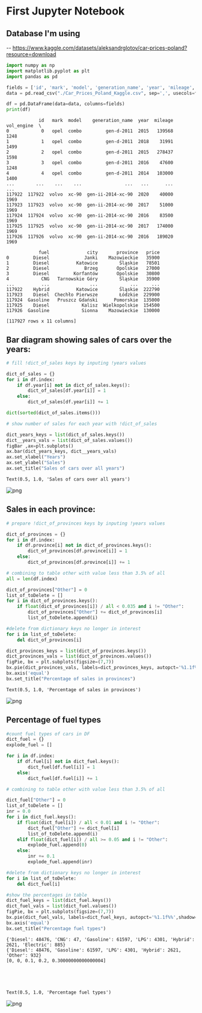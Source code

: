 # First Jupyter Notebook

## Database I'm using

-- https://www.kaggle.com/datasets/aleksandrglotov/car-prices-poland?resource=download


```python
import numpy as np
import matplotlib.pyplot as plt
import pandas as pd

fields = ['id', 'mark', 'model', 'generation_name', 'year', 'mileage', 'vol_engine', 'fuel', 'city', 'province', 'price']
data = pd.read_csv("./Car_Prices_Poland_Kaggle.csv", sep=',', usecols=fields)

df = pd.DataFrame(data=data, columns=fields)
print(df)
```

                id   mark  model    generation_name  year  mileage  vol_engine  \
    0            0   opel  combo         gen-d-2011  2015   139568        1248   
    1            1   opel  combo         gen-d-2011  2018    31991        1499   
    2            2   opel  combo         gen-d-2011  2015   278437        1598   
    3            3   opel  combo         gen-d-2011  2016    47600        1248   
    4            4   opel  combo         gen-d-2011  2014   103000        1400   
    ...        ...    ...    ...                ...   ...      ...         ...   
    117922  117922  volvo  xc-90  gen-ii-2014-xc-90  2020    40000        1969   
    117923  117923  volvo  xc-90  gen-ii-2014-xc-90  2017    51000        1969   
    117924  117924  volvo  xc-90  gen-ii-2014-xc-90  2016    83500        1969   
    117925  117925  volvo  xc-90  gen-ii-2014-xc-90  2017   174000        1969   
    117926  117926  volvo  xc-90  gen-ii-2014-xc-90  2016   189020        1969   
    
                fuel              city       province   price  
    0         Diesel             Janki    Mazowieckie   35900  
    1         Diesel          Katowice        Śląskie   78501  
    2         Diesel             Brzeg       Opolskie   27000  
    3         Diesel         Korfantów       Opolskie   30800  
    4            CNG   Tarnowskie Góry        Śląskie   35900  
    ...          ...               ...            ...     ...  
    117922    Hybrid          Katowice        Śląskie  222790  
    117923    Diesel  Chechło Pierwsze        Łódzkie  229900  
    117924  Gasoline   Pruszcz Gdański      Pomorskie  135000  
    117925    Diesel            Kalisz  Wielkopolskie  154500  
    117926  Gasoline            Sionna    Mazowieckie  130000  
    
    [117927 rows x 11 columns]
    

## Bar diagram showing sales of cars over the years:


```python
# fill !dict_of_sales keys by inputing !years values

dict_of_sales = {}
for i in df.index:
    if df.year[i] not in dict_of_sales.keys():
        dict_of_sales[df.year[i]] = 1
    else:
        dict_of_sales[df.year[i]] += 1

dict(sorted(dict_of_sales.items()))

# show number of sales for each year with !dict_of_sales

dict_years_keys = list(dict_of_sales.keys())
dict__years_vals = list(dict_of_sales.values())
figBar ,ax=plt.subplots()
ax.bar(dict_years_keys, dict__years_vals)
ax.set_xlabel("Years")
ax.set_ylabel("Sales")
ax.set_title("Sales of cars over all years")
```




    Text(0.5, 1.0, 'Sales of cars over all years')




    
![png](output_4_1.png)
    


## Sales in each province:


```python
# prepare !dict_of_provinces keys by inputing !years values

dict_of_provinces = {}
for i in df.index:
    if df.province[i] not in dict_of_provinces.keys():
        dict_of_provinces[df.province[i]] = 1
    else:
        dict_of_provinces[df.province[i]] += 1

# combining to table other with value less than 3.5% of all
all = len(df.index)

dict_of_provinces["Other"] = 0
list_of_toDelete = []
for i in dict_of_provinces.keys():
    if float(dict_of_provinces[i]) / all < 0.035 and i != "Other":
        dict_of_provinces["Other"] += dict_of_provinces[i]
        list_of_toDelete.append(i)

#delete from dictionary keys no longer in interest
for i in list_of_toDelete:
    del dict_of_provinces[i]

dict_provinces_keys = list(dict_of_provinces.keys())
dict_provinces_vals = list(dict_of_provinces.values())
figPie, bx = plt.subplots(figsize=(7,7))
bx.pie(dict_provinces_vals, labels=dict_provinces_keys, autopct='%1.1f%%',shadow=False, startangle=110)
bx.axis('equal') 
bx.set_title("Percentage of sales in provinces")
```




    Text(0.5, 1.0, 'Percentage of sales in provinces')




    
![png](output_6_1.png)
    


## Percentage of fuel types


```python
#count fuel types of cars in DF
dict_fuel = {}
explode_fuel = []

for i in df.index:
    if df.fuel[i] not in dict_fuel.keys():
        dict_fuel[df.fuel[i]] = 1
    else:
        dict_fuel[df.fuel[i]] += 1

# combining to table other with value less than 3.5% of all

dict_fuel["Other"] = 0
list_of_toDelete = []
inr = 0.0
for i in dict_fuel.keys():
    if float(dict_fuel[i]) / all < 0.01 and i != "Other":
        dict_fuel["Other"] += dict_fuel[i]
        list_of_toDelete.append(i)
    elif float(dict_fuel[i]) / all >= 0.05 and i != "Other":
        explode_fuel.append(0)
    else:
        inr += 0.1
        explode_fuel.append(inr)

#delete from dictionary keys no longer in interest
for i in list_of_toDelete:
    del dict_fuel[i]

#show the percentages in table
dict_fuel_keys = list(dict_fuel.keys())
dict_fuel_vals = list(dict_fuel.values())
figPie, bx = plt.subplots(figsize=(7,7))
bx.pie(dict_fuel_vals, labels=dict_fuel_keys, autopct='%1.1f%%',shadow=False, startangle=110, explode = explode_fuel)
bx.axis('equal') 
bx.set_title("Percentage fuel types")
```

    {'Diesel': 48476, 'CNG': 47, 'Gasoline': 61597, 'LPG': 4301, 'Hybrid': 2621, 'Electric': 885}
    {'Diesel': 48476, 'Gasoline': 61597, 'LPG': 4301, 'Hybrid': 2621, 'Other': 932}
    [0, 0, 0.1, 0.2, 0.30000000000000004]
    




    Text(0.5, 1.0, 'Percentage fuel types')




    
![png](output_8_2.png)
    


